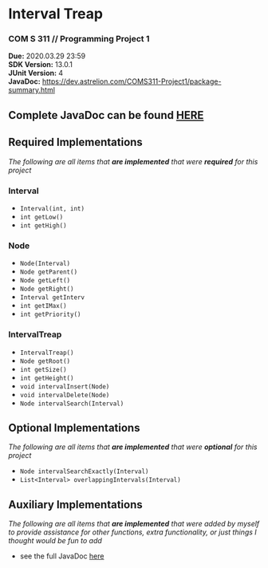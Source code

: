 # Interval Treap
### COM S 311 // Programming Project 1
**Due:** 2020.03.29 23:59  
**SDK Version:** 13.0.1  
**JUnit Version:** 4  
**JavaDoc:** https://dev.astrelion.com/COMS311-Project1/package-summary.html
## Complete JavaDoc can be found [HERE](https://dev.astrelion.com/COMS311-Project1/package-summary.html)
## Required Implementations
*The following are all items that **are implemented** that were __required__ for this project*
### Interval
- `Interval(int, int)`
- `int getLow()`
- `int getHigh()`
### Node
- `Node(Interval)`
- `Node getParent()`
- `Node getLeft()`
- `Node getRight()`
- `Interval getInterv`
- `int getIMax()`
- `int getPriority()`
### IntervalTreap
- `IntervalTreap()`
- `Node getRoot()`
- `int getSize()`
- `int getHeight()`
- `void intervalInsert(Node)`
- `void intervalDelete(Node)`
- `Node intervalSearch(Interval)`
## Optional Implementations
*The following are all items that **are implemented** that were __optional__ for this project*
- `Node intervalSearchExactly(Interval)`
- `List<Interval> overlappingIntervals(Interval)`
## Auxiliary  Implementations
*The following are all items that **are implemented** that were added by myself to provide
assistance for other functions, extra functionality, or just things I thought would be fun 
to add*  
- see the full JavaDoc [here](https://dev.astrelion.com/COMS311-Project1/package-summary.html)